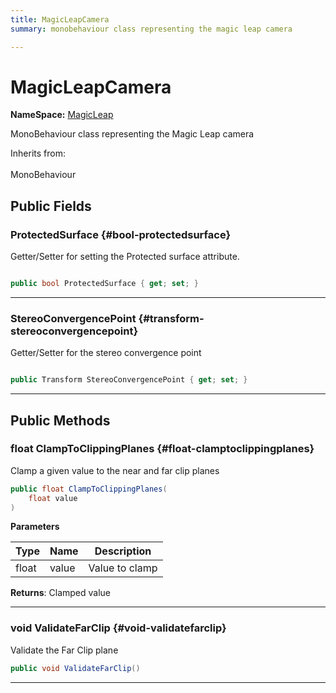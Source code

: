 ```yaml
---
title: MagicLeapCamera
summary: monobehaviour class representing the magic leap camera 

---
```


# MagicLeapCamera



**NameSpace:** 
[MagicLeap](/versioned_docs/version-14-Jun-2023/unity-api/api/UnityEngine.XR.MagicLeap/UnityEngine.XR.MagicLeap.md) 


MonoBehaviour class representing the Magic Leap camera   


Inherits from: <br></br>MonoBehaviour




## Public Fields

### ProtectedSurface {#bool-protectedsurface}

Getter/Setter for setting the Protected surface attribute. 

```csharp

public bool ProtectedSurface { get; set; }

```






-----------

### StereoConvergencePoint {#transform-stereoconvergencepoint}

Getter/Setter for the stereo convergence point 

```csharp

public Transform StereoConvergencePoint { get; set; }

```






-----------

## Public Methods

### float ClampToClippingPlanes {#float-clamptoclippingplanes}

Clamp a given value to the near and far clip planes 

```csharp
public float ClampToClippingPlanes(
    float value
)
```


**Parameters**

| Type | Name  | Description  | 
|--|--|--|
| float |value|Value to clamp|






**Returns**: Clamped value



-----------

### void ValidateFarClip {#void-validatefarclip}

Validate the Far Clip plane 

```csharp
public void ValidateFarClip()
```






-----------


